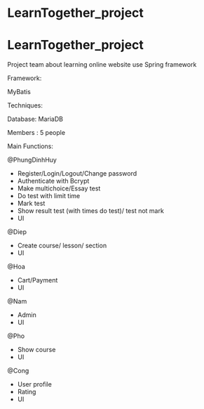 # LearnTogether_project


# LearnTogether_project
Project team about learning online website use Spring framework

Framework:


MyBatis


Techniques:

Database: MariaDB

Members : 5 people

Main Functions:

@PhungDinhHuy
- Register/Login/Logout/Change password
- Authenticate with Bcrypt
- Make multichoice/Essay test
- Do test with limit time
- Mark test
- Show result test (with times do test)/ test not mark
- UI

@Diep 
- Create course/ lesson/ section
- UI

@Hoa 
- Cart/Payment
- UI

@Nam 
- Admin
- UI

@Pho
- Show course 
- UI

@Cong
- User profile
- Rating
- UI



